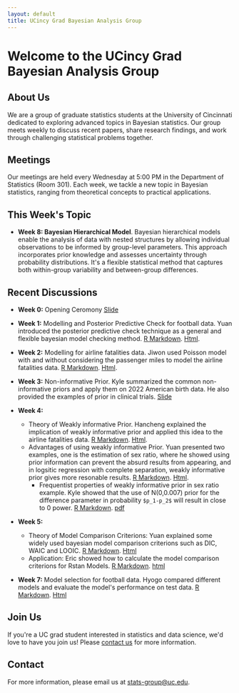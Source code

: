 ```yaml
---
layout: default
title: UCincy Grad Bayesian Analysis Group
---
```


# Welcome to the UCincy Grad Bayesian Analysis Group

## About Us
We are a group of graduate statistics students at the University of Cincinnati dedicated to exploring advanced topics in Bayesian statistics. Our group meets weekly to discuss recent papers, share research findings, and work through challenging statistical problems together.

## Meetings
Our meetings are held every Wednesday at 5:00 PM in the Department of Statistics (Room 301). Each week, we tackle a new topic in Bayesian statistics, ranging from theoretical concepts to practical applications.

## This Week's Topic
- **Week 8: Bayesian Hierarchical Model**. Bayesian hierarchical models enable the analysis of data with nested structures by allowing individual observations to be informed by group-level parameters. This approach incorporates prior knowledge and assesses uncertainty through probability distributions. It's a flexible statistical method that captures both within-group variability and between-group differences.
  



## Recent Discussions

- **Week 0:** Opening Ceromony [Slide](/meeting/week0/Bayesian_Reading_Group_Intro.pdf)

- **Week 1:** Modelling and Posterior Predictive Check for football data. Yuan introduced the posterior predictive check technique as a general and flexible bayesian model checking method. [R Markdown](https://raw.githubusercontent.com/ucincy-grad-bayesian-group/meeting/main/week1/football_normal.Rmd). [Html](/meeting/week1/football_normal.html).

- **Week 2:** Modelling for airline fatalities data. Jiwon used Poisson model with and without considering the passenger miles to model the airline fatalities data. [R Markdown](https://raw.githubusercontent.com/ucincy-grad-bayesian-group/meeting/main/week2/BDAanalysis.Rmd). [Html](/meeting/week2/BDAanalysis.html).

- **Week 3:** Non-informative Prior. Kyle summarized the common non-informative priors and apply them on 2022 American birth data. He also provided the examples of prior in clinical trials. [Slide](/meeting/week3/UninformativePriorDistribution.pdf)

- **Week 4:**
  - Theory of Weakly informative Prior. Hancheng explained the implication of weakly informative prior and applied this idea to the airline fatalities data. [R Markdown](https://raw.githubusercontent.com/ucincy-grad-bayesian-group/meeting/main/week4/poisson%20regression%20(Using%20Jiwon's%20data).Rmd). [Html](/meeting/week4/poisson-regression--Using-Jiwon-s-data-.html).
  - Advantages of using weakly informative Prior. Yuan presented two examples, one is the estimation of sex ratio, where he showed using prior information can prevent the absurd results from appearing, and in logsitic regression with complete separation, weakly informative prior gives more resonable results. [R Markdown](https://raw.githubusercontent.com/ucincy-grad-bayesian-group/meeting/main/week4/sex_ratio_example.Rmd). [Html](/meeting/week4/sex_ratio_example.html).
      - Frequentist properties of weakly informative prior in sex ratio example. Kyle showed that the use of N(0,0.007) prior for the difference parameter in probability `$p_1-p_2$` will result in close to 0 power. [R Markdown](https://raw.githubusercontent.com/ucincy-grad-bayesian-group/meeting/main/week4/sex_ratio_example_km.Rmd). [pdf](/meeting/week4/SexRatios.pdf)

- **Week 5:**
  - Theory of Model Comparison Criterions: Yuan explained some widely used bayesian model comparison criterions such as DIC, WAIC and LOOIC. [R Markdown](https://raw.githubusercontent.com/ucincy-grad-bayesian-group/meeting/main/week5/model_comparison.Rmd). [Html](/meeting/week5/model_comparison.html)
  - Application: Eric showed how to calculate the model comparison criterions for Rstan Models. [R Markdown](https://raw.githubusercontent.com/ucincy-grad-bayesian-group/meeting/main/week5/Model_comp.Rmd). [html](/meeting/week5/Model_comp.html)

- **Week 7:** Model selection for football data. Hyogo compared different models and evaluate the model's performance on test data. [R Markdown](https://raw.githubusercontent.com/ucincy-grad-bayesian-group/meeting/main/week6/Oct-27-BDA-Contents.Rmd). [Html](/meeting/week6/Oct-27-BDA-Contents.html)
  
## Join Us
If you're a UC grad student interested in statistics and data science, we'd love to have you join us! Please [contact us](mailto:stats-group@uc.edu) for more information.

## Contact
For more information, please email us at [stats-group@uc.edu](mailto:stats-group@uc.edu).
